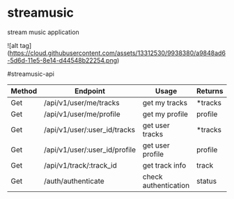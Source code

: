 # streamusic

stream music application

![alt tag] (https://cloud.githubusercontent.com/assets/13312530/9938380/a9848ad6-5d6d-11e5-8e14-d44548b22254.png)

#streamusic-api

Method    | Endpoint                       | Usage                 | Returns
----------|--------------------------------|-----------------------|--------
  Get     |  /api/v1/user/me/tracks        |  get my tracks        |  *tracks       
  Get     |  /api/v1/user/me/profile       |  get my profile       |  profile
  Get     |  /api/v1/user/:user_id/tracks  |  get user tracks      |  *tracks
  Get     |  /api/v1/user/:user_id/profile |  get user profile     |  profile          
  Get     |  /api/v1/track/:track_id       |  get track info       |  track     
  Get     |  /auth/authenticate            |  check authentication |  status     
